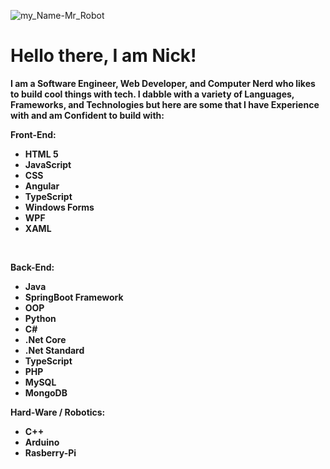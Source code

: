 ![my_Name-Mr_Robot](https://github.com/N-McClure/N-McClure/assets/64433966/4e9e32e2-c3a8-4807-bd4f-c1fc377f72a5)

<h1>Hello there, I am Nick!</h1>
<strong>
  I am a Software Engineer, Web Developer, and Computer Nerd who likes to build cool things with tech.
  I dabble with a variety of Languages, Frameworks, and Technologies but here are some that I have Experience with and am Confident to build with: 

  <br>

  Front-End:
  <ul>
    <li>HTML 5</li>
    <li>JavaScript</li>
    <li>CSS</li>
    <li>Angular</li>
    <li>TypeScript</li>
    <li>Windows Forms</li>
    <li>WPF</li>
    <li>XAML</li>
  </ul>

<br>

  Back-End:
  <ul>
    <li>Java</li>
    <li>SpringBoot Framework </li>
    <li>OOP</li>
    <li>Python</li>
    <li>C#</li>
    <li>.Net Core</li>
    <li>.Net Standard</li>
    <li>TypeScript</li>
    <li>PHP</li>
    <li>MySQL</li>
    <li>MongoDB</li>
  </ul>

  Hard-Ware / Robotics:
  <ul>
    <li>C++</li>
    <li>Arduino</li>
    <li>Rasberry-Pi</li>
  </ul>
  
</strong>

